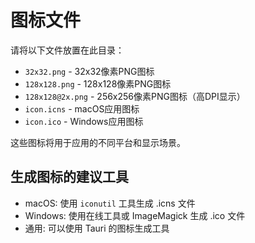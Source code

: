 # 图标文件

请将以下文件放置在此目录：

- `32x32.png` - 32x32像素PNG图标
- `128x128.png` - 128x128像素PNG图标  
- `128x128@2x.png` - 256x256像素PNG图标（高DPI显示）
- `icon.icns` - macOS应用图标
- `icon.ico` - Windows应用图标

这些图标将用于应用的不同平台和显示场景。

## 生成图标的建议工具
- macOS: 使用 `iconutil` 工具生成 .icns 文件
- Windows: 使用在线工具或 ImageMagick 生成 .ico 文件
- 通用: 可以使用 Tauri 的图标生成工具
